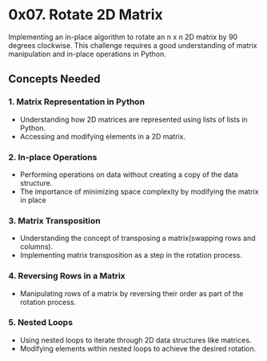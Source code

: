 # 0x07. Rotate 2D Matrix
Implementing an in-place algorithm to rotate an n x n 2D matrix by 90 degrees clockwise. This challenge requires a good understanding of matrix manipulation and in-place operations in Python.

## Concepts Needed
### 1. Matrix Representation in Python
- Understanding how 2D matrices are represented using lists of lists in Python.
- Accessing and modifying elements in a 2D matrix.

### 2. In-place Operations
- Performing operations on data without creating a copy of the data structure.
- The importance of minimizing space complexity by modifying the matrix in place

### 3. Matrix Transposition
- Understanding the concept of transposing a matrix(swapping rows and columns).
- Implementing matrix transposition as a step in the rotation process.

### 4. Reversing Rows in a Matrix
- Manipulating rows of a matrix by reversing their order as part of the rotation process.

### 5. Nested Loops
- Using nested loops to iterate through 2D data structures like matrices.
- Modifying elements within nested loops to achieve the desired rotation.
